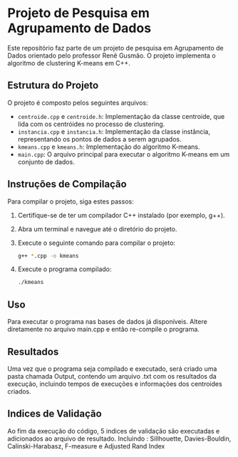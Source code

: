 # Projeto de Pesquisa em Agrupamento de Dados

Este repositório faz parte de um projeto de pesquisa em Agrupamento de Dados orientado pelo professor Renê Gusmão. O projeto implementa o algoritmo de clustering K-means em C++.

## Estrutura do Projeto

O projeto é composto pelos seguintes arquivos:

- `centroide.cpp` e `centroide.h`: Implementação da classe centroide, que lida com os centróides no processo de clustering.
- `instancia.cpp` e `instancia.h`: Implementação da classe instância, representando os pontos de dados a serem agrupados.
- `kmeans.cpp` e `kmeans.h`: Implementação do algoritmo K-means.
- `main.cpp`: O arquivo principal para executar o algoritmo K-means em um conjunto de dados.

## Instruções de Compilação

Para compilar o projeto, siga estes passos:

1. Certifique-se de ter um compilador C++ instalado (por exemplo, g++).
2. Abra um terminal e navegue até o diretório do projeto.
3. Execute o seguinte comando para compilar o projeto:

   ```sh
   g++ *.cpp -o kmeans

4. Execute o programa compilado:
   ```sh
   ./kmeans

## Uso

Para executar o programa nas bases de dados já disponíveis. Altere diretamente no arquivo main.cpp e então re-compile o programa.

## Resultados

Uma vez que o programa seja compilado e executado, será criado uma pasta chamada Output, contendo um arquivo .txt com os resultados da execução, incluindo tempos de execuções e informações dos centroides criados.


## Indices de Validação

Ao fim da execução do código, 5 indices de validação são executadas e adicionados ao arquivo de resultado.
Incluindo : Sillhouette, Davies-Bouldin, Calinski-Harabasz, F-measure e Adjusted Rand Index